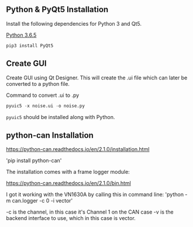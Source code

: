 ## Python & PyQt5 Installation 
Install the following dependencies for Python 3 and Qt5.


[Python 3.6.5](https://www.python.org/ftp/python/3.6.5/python-3.6.5.exe)

`pip3 install PyQt5`

## Create GUI
Create GUI using Qt Designer. This will create the .ui file which can later be converted to a python file.

Command to convert .ui to .py
```python
pyuic5 -x noise.ui -o noise.py
```

`pyuic5` should be installed along with Python.


## python-can Installation

https://python-can.readthedocs.io/en/2.1.0/installation.html

'pip install python-can' 


The installation comes with a frame logger module:

https://python-can.readthedocs.io/en/2.1.0/bin.html

I got it working with the VN1630A by calling this in command line: 'python -m can.logger -c 0 -i vector'

-c is the channel, in this case it's Channel 1 on the CAN case
-v is the backend interface to use, which in this case is vector.




